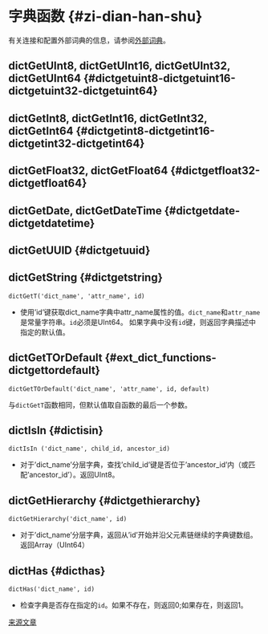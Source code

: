 # 字典函数 {#zi-dian-han-shu}

有关连接和配置外部词典的信息，请参阅[外部词典](../dicts/external_dicts.md)。

## dictGetUInt8, dictGetUInt16, dictGetUInt32, dictGetUInt64 {#dictgetuint8-dictgetuint16-dictgetuint32-dictgetuint64}

## dictGetInt8, dictGetInt16, dictGetInt32, dictGetInt64 {#dictgetint8-dictgetint16-dictgetint32-dictgetint64}

## dictGetFloat32, dictGetFloat64 {#dictgetfloat32-dictgetfloat64}

## dictGetDate, dictGetDateTime {#dictgetdate-dictgetdatetime}

## dictGetUUID {#dictgetuuid}

## dictGetString {#dictgetstring}

`dictGetT('dict_name', 'attr_name', id)`

-   使用’id’键获取dict\_name字典中attr\_name属性的值。`dict_name`和`attr_name`是常量字符串。`id`必须是UInt64。
    如果字典中没有`id`键，则返回字典描述中指定的默认值。

## dictGetTOrDefault {#ext_dict_functions-dictgettordefault}

`dictGetTOrDefault('dict_name', 'attr_name', id, default)`

与`dictGetT`函数相同，但默认值取自函数的最后一个参数。

## dictIsIn {#dictisin}

`dictIsIn ('dict_name', child_id, ancestor_id)`

-   对于’dict\_name’分层字典，查找’child\_id’键是否位于’ancestor\_id’内（或匹配’ancestor\_id’）。返回UInt8。

## dictGetHierarchy {#dictgethierarchy}

`dictGetHierarchy('dict_name', id)`

-   对于’dict\_name’分层字典，返回从’id’开始并沿父元素链继续的字典键数组。返回Array（UInt64）

## dictHas {#dicthas}

`dictHas('dict_name', id)`

-   检查字典是否存在指定的`id`。如果不存在，则返回0;如果存在，则返回1。

[来源文章](https://clickhouse.tech/docs/en/query_language/functions/ext_dict_functions/) <!--hide-->
